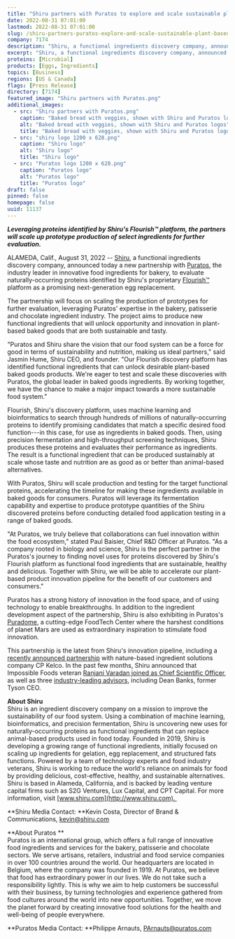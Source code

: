 ```yaml
---
title: "Shiru partners with Puratos to explore and scale sustainable plant-based protein ingredients for baked goods"
date: 2022-08-31 07:01:00
lastmod: 2022-08-31 07:01:00
slug: /shiru-partners-puratos-explore-and-scale-sustainable-plant-based-protein-ingredients-baked
company: 7174
description: "Shiru, a functional ingredients discovery company, announced today a new partnership with Puratos, the industry leader in innovative food ingredients for bakery, to evaluate naturally-occurring proteins identified by Shiru’s proprietary Flourish™ platform as a promising next-generation egg replacement."
excerpt: "Shiru, a functional ingredients discovery company, announced today a new partnership with Puratos, the industry leader in innovative food ingredients for bakery, to evaluate naturally-occurring proteins identified by Shiru’s proprietary Flourish™ platform as a promising next-generation egg replacement."
proteins: [Microbial]
products: [Eggs, Ingredients]
topics: [Business]
regions: [US & Canada]
flags: [Press Release]
directory: [7174]
featured_image: "Shiru partners with Puratos.png"
additional_images:
  - src: "Shiru partners with Puratos.png"
    caption: "Baked bread with veggies, shown with Shiru and Puratos logos"
    alt: "Baked bread with veggies, shown with Shiru and Puratos logos"
    title: "Baked bread with veggies, shown with Shiru and Puratos logos"
  - src: "shiru logo 1200 x 628.png"
    caption: "Shiru logo"
    alt: "Shiru logo"
    title: "Shiru logo"
  - src: "Puratos logo 1200 x 628.png"
    caption: "Puratos logo"
    alt: "Puratos logo"
    title: "Puratos logo"
draft: false
pinned: false
homepage: false
uuid: 11137
---
```

***Leveraging proteins identified by Shiru's Flourish™ platform, the
partners will scale up prototype production of select ingredients for
further evaluation.***

ALAMEDA, Calif., August 31, 2022 -- [Shiru](https://www.shiru.com/), a
functional ingredients discovery company, announced today a new
partnership with [Puratos](https://www.puratos.com/), the industry
leader in innovative food ingredients for bakery, to evaluate
naturally-occurring proteins identified by Shiru's proprietary
[Flourish™](https://shiru.com/approach) platform as a promising
next-generation egg replacement.

The partnership will focus on scaling the production of prototypes for
further evaluation, leveraging Puratos' expertise in the bakery,
patisserie and chocolate ingredient industry. The project aims to
produce new functional ingredients that will unlock opportunity and
innovation in plant-based baked goods that are both sustainable and
tasty. 

"Puratos and Shiru share the vision that our food system can be a force
for good in terms of sustainability and nutrition, making us ideal
partners," said Jasmin Hume, Shiru CEO, and founder. \"Our Flourish
discovery platform has identified functional ingredients that can unlock
desirable plant-based baked goods products. We're eager to test and
scale these discoveries with Puratos, the global leader in baked goods
ingredients. By working together, we have the chance to make a major
impact towards a more sustainable food system."

Flourish, Shiru's discovery platform, uses machine learning and
bioinformatics to search through hundreds of millions of
naturally-occurring proteins to identify promising candidates that match
a specific desired food function---in this case, for use as ingredients
in baked goods. Then, using precision fermentation and high-throughput
screening techniques, Shiru produces these proteins and evaluates their
performance as ingredients. The result is a functional ingredient that
can be produced sustainably at scale whose taste and nutrition are as
good as or better than animal-based alternatives.

With Puratos, Shiru will scale production and testing for the target
functional proteins, accelerating the timeline for making these
ingredients available in baked goods for consumers. Puratos will
leverage its fermentation capability and expertise to produce prototype
quantities of the Shiru discovered proteins before conducting detailed
food application testing in a range of baked goods. 

"At Puratos, we truly believe that collaborations can fuel innovation
within the food ecosystem," stated Paul Baisier, Chief R&D Officer at
Puratos. "As a company rooted in biology and science, Shiru is the
perfect partner in the Puratos's journey to finding novel uses for
proteins discovered by Shiru's Flourish platform as functional food
ingredients that are sustainable, healthy and delicious. Together with
Shiru, we will be able to accelerate our plant-based product innovation
pipeline for the benefit of our customers and consumers."

Puratos has a strong history of innovation in the food space, and of
using technology to enable breakthroughs. In addition to the ingredient
development aspect of the partnership, Shiru is also exhibiting in
Puratos's
[Puradome](https://www.puratos.com/commitments/next-generation/mission-to-mars-programme),
a cutting-edge FoodTech Center where the harshest conditions of planet
Mars are used as extraordinary inspiration to stimulate food
innovation. 

This partnership is the latest from Shiru's innovation pipeline,
including a [recently announced
partnership](https://www.cpkelco.com/cp-kelco-and-shiru-announce-partnership-to-create-next-generation-alternative-proteins/)
with nature-based ingredient solutions company CP Kelco. In the past few
months, Shiru announced that Impossible Foods veteran [Ranjani Varadan
joined as Chief Scientific
Officer](https://shiru.com/post/in-conversation-with-dr-ranjani-varadan-shirus-new-chief-scientific-officer/),
as well as three [industry-leading
advisors](https://shiru.com/post/shiru-appoints-industry-veterans-dean-banks-aaron-kimball-and-blaine-templeman-to-advisory-board/),
including Dean Banks, former Tyson CEO. 

**About Shiru**\
Shiru is an ingredient discovery company on a mission to improve the
sustainability of our food system. Using a combination of machine
learning, bioinformatics, and precision fermentation, Shiru is
uncovering new uses for naturally-occurring proteins as functional
ingredients that can replace animal-based products used in food today.
Founded in 2019, Shiru is developing a growing range of functional
ingredients, initially focused on scaling up ingredients for gelation,
egg replacement, and structured fats functions. Powered by a team of
technology experts and food industry veterans, Shiru is working to
reduce the world's reliance on animals for food by providing delicious,
cost-effective, healthy, and sustainable alternatives. Shiru is based in
Alameda, California, and is backed by leading venture capital firms such
as S2G Ventures, Lux Capital, and CPT Capital. For more information,
visit [www.shiru.com](http://www.shiru.com). 

**Shiru Media Contact: **Kevin Costa, Director of Brand &
Communications, <kevin@shiru.com>

**About Puratos **\
Puratos is an international group, which offers a full range of
innovative food ingredients and services for the bakery, patisserie and
chocolate sectors. We serve artisans, retailers, industrial and food
service companies in over 100 countries around the world. Our
headquarters are located in Belgium, where the company was founded in
1919. At Puratos, we believe that food has extraordinary power in our
lives. We do not take such a responsibility lightly. This is why we aim
to help customers be successful with their business, by turning
technologies and experience gathered from food cultures around the world
into new opportunities. Together, we move the planet forward by creating
innovative food solutions for the health and well-being of people
everywhere.

**Puratos Media Contact: **Philippe Arnauts, <PArnauts@puratos.com>

